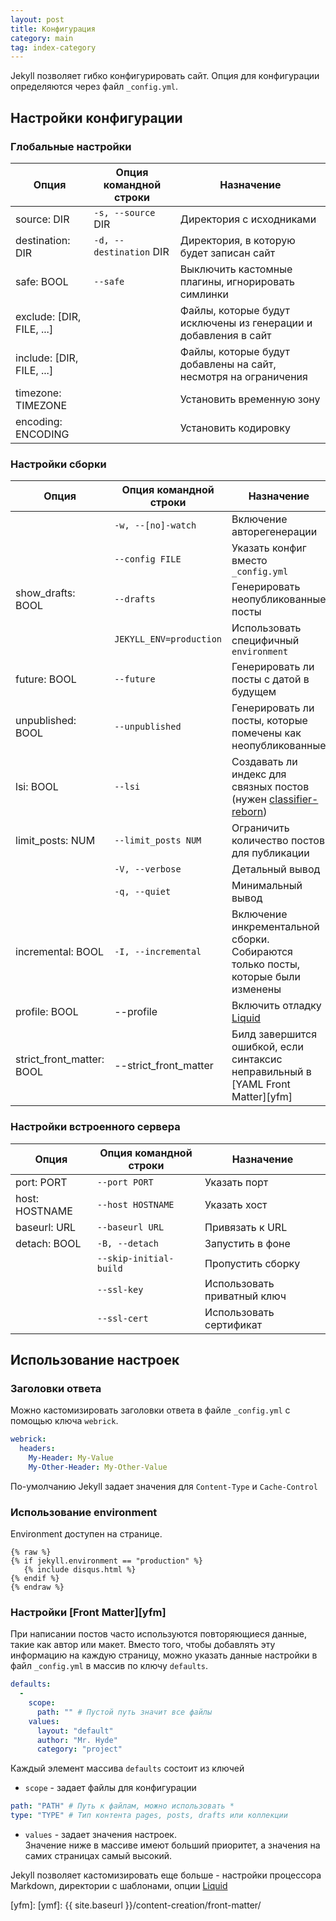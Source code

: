 ```yaml
---
layout: post
title: Конфигурация
category: main
tag: index-category
---
```

Jekyll позволяет гибко конфигурировать сайт. Опция для конфигурации определяются через файл `_config.yml`.
<!--more-->
## Настройки конфигурации
### Глобальные настройки  

| Опция | Опция командной строки | Назначение |
| - | - | - |
| source: DIR | `-s, --source` DIR     | Директория с исходниками |
| destination: DIR | `-d, --destination` DIR | Директория, в которую будет записан сайт |
| safe: BOOL | `--safe` | Выключить кастомные плагины, игнорировать симлинки |
| exclude: [DIR, FILE, ...] |  | Файлы, которые будут исключены из генерации и добавления в сайт |
| include: [DIR, FILE, ...] |  | Файлы, которые будут добавлены на сайт, несмотря на ограничения |
| timezone: TIMEZONE |  | Установить временную зону |
| encoding: ENCODING |  | Установить кодировку |


### Настройки сборки

| Опция | Опция командной строки | Назначение |
| - | - | - |
|  | `-w, --[no]-watch` | Включение авторегенерации |
|  | `--config FILE` | Указать конфиг вместо `_config.yml` |
| show_drafts: BOOL | `--drafts` | Генерировать неопубликованные посты |
|  | `JEKYLL_ENV=production` | Использовать специфичный `environment` |
| future: BOOL | `--future` | Генерировать ли посты с датой в будущем |
| unpublished: BOOL | `--unpublished` | Генерировать ли посты, которые помечены как неопубликованные |
| lsi: BOOL | `--lsi` | Создавать ли индекс для связных постов (нужен [classifier-reborn])|
| limit_posts: NUM | `--limit_posts NUM`| Ограничить количество постов для публикации |
|  | `-V, --verbose`| Детальный вывод |
|  | `-q, --quiet`| Минимальный вывод |
| incremental: BOOL | `-I, --incremental`| Включение инкрементальной сборки. Собираются только посты, которые были изменены |
| profile: BOOL | --profile | Включить отладку [Liquid] |
| strict_front_matter: BOOL | --strict_front_matter | Билд завершится ошибкой, если синтаксис неправильный в [YAML Front Matter][yfm] |


### Настройки встроенного сервера

| Опция | Опция командной строки | Назначение |
| - | - | - |
| port: PORT | `--port PORT` | Указать порт |
| host: HOSTNAME | `--host HOSTNAME` | Указать хост |
| baseurl: URL | `--baseurl URL` | Привязать к URL |
| detach: BOOL | `-B, --detach` | Запустить в фоне |
|  | `--skip-initial-build` | Пропустить сборку |
|  | `--ssl-key` | Использовать приватный ключ |
|  | `--ssl-cert` | Использовать сертификат |



## Использование настроек
### Заголовки ответа
Можно кастомизировать заголовки ответа в файле `_config.yml` с помощью ключа `webrick`.
```yaml
webrick:
  headers:
    My-Header: My-Value
    My-Other-Header: My-Other-Value
```
По-умолчанию Jekyll задает значения для `Content-Type` и `Cache-Control`

### Использование environment
Environment доступен на странице.
```liquid
{% raw %}
{% if jekyll.environment == "production" %}
   {% include disqus.html %}
{% endif %}
{% endraw %}
```

### Настройки [Front Matter][yfm]
При написании постов часто используются повторяющиеся данные, такие как автор или макет. Вместо того, чтобы добавлять эту информацию на каждую страницу, можно указать данные настройки в файл `_config.yml` в массив по ключу `defaults`.
```yaml
defaults:
  -
    scope:
      path: "" # Пустой путь значит все файлы
    values:
      layout: "default"
      author: "Mr. Hyde"
      category: "project"
```
Каждый элемент массива `defaults` состоит из ключей
- `scope` - задает файлы для конфигурации
```yaml
path: "PATH" # Путь к файлам, можно использовать *
type: "TYPE" # Тип контента pages, posts, drafts или коллекции
```
- `values` - задает значения настроек.  
Значение ниже в массиве имеют больший приоритет, а значения на самих страницах самый высокий.

Jekyll позволяет кастомизировать еще больше - настройки процессора Markdown, директории с шаблонами, опции [Liquid]

[classifier-reborn]: http://www.classifier-reborn.com/
[Liquid]: https://github.com/Shopify/liquid/wiki/Liquid-for-Designers
[yfm]: [ymf]: {{ site.baseurl }}/content-creation/front-matter/

